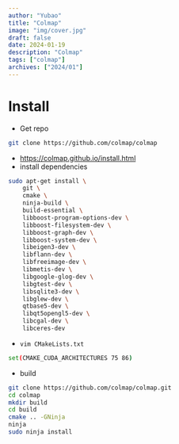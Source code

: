 ```yaml
---
author: "Yubao"
title: "Colmap"
image: "img/cover.jpg"
draft: false
date: 2024-01-19
description: "Colmap"
tags: ["colmap"]
archives: ["2024/01"]
---
```



# Install

- Get repo
```sh
git clone https://github.com/colmap/colmap
```
- https://colmap.github.io/install.html
- install dependencies
```sh
sudo apt-get install \
    git \
    cmake \
    ninja-build \
    build-essential \
    libboost-program-options-dev \
    libboost-filesystem-dev \
    libboost-graph-dev \
    libboost-system-dev \
    libeigen3-dev \
    libflann-dev \
    libfreeimage-dev \
    libmetis-dev \
    libgoogle-glog-dev \
    libgtest-dev \
    libsqlite3-dev \
    libglew-dev \
    qtbase5-dev \
    libqt5opengl5-dev \
    libcgal-dev \
    libceres-dev
```
- ``vim CMakeLists.txt``
```sh
set(CMAKE_CUDA_ARCHITECTURES 75 86)
``` 
- build
```sh
git clone https://github.com/colmap/colmap.git
cd colmap
mkdir build
cd build
cmake .. -GNinja
ninja
sudo ninja install
```
